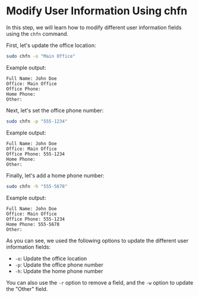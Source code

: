 # Modify User Information Using chfn

In this step, we will learn how to modify different user information fields using the `chfn` command.

First, let's update the office location:

```bash
sudo chfn -o "Main Office"
```

Example output:

```
Full Name: John Doe
Office: Main Office
Office Phone:
Home Phone:
Other:
```

Next, let's set the office phone number:

```bash
sudo chfn -p "555-1234"
```

Example output:

```
Full Name: John Doe
Office: Main Office
Office Phone: 555-1234
Home Phone:
Other:
```

Finally, let's add a home phone number:

```bash
sudo chfn -h "555-5678"
```

Example output:

```
Full Name: John Doe
Office: Main Office
Office Phone: 555-1234
Home Phone: 555-5678
Other:
```

As you can see, we used the following options to update the different user information fields:

- `-o`: Update the office location
- `-p`: Update the office phone number
- `-h`: Update the home phone number

You can also use the `-r` option to remove a field, and the `-w` option to update the "Other" field.
